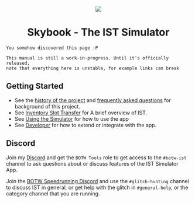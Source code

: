 <div style="display:flex;justify-content:center">
    <img src="/icon.svg"/>
</div>
<h1 id="welcome" style="text-align:center">
    <a class="header">Skybook - The IST Simulator</a>
</h1>

```admonish danger
You somehow discovered this page :P

This manual is still a work-in-progress. Until it's officially released,
note that everything here is unstable, for example links can break
```

## Getting Started
- See the [history of the project](./history.md) and [frequently asked questions](./faq.md) for background of this project.
- See [Inventory Slot Transfer](./ist/index.md) for A brief overview of IST.
- See [Using the Simulator](./user/index.md) for how to use the app
- See [Developer](./developer/index.md) for how to extend or integrate with the app.
  

## Discord
Join my [Discord](https://discord.gg/xe2wHYrSgB)
and get the `BOTW Tools` role to get access to the `#botw-ist` channel to ask
questions about or discuss features of the IST Simulator App.

Join the [BOTW Speedrunning Discord](https://discord.gg/vjH24SpMhD) and use the `#glitch-hunting` channel
to discuss IST in general, or get help with the glitch in `#general-help`, or
the category channel that you are running.
